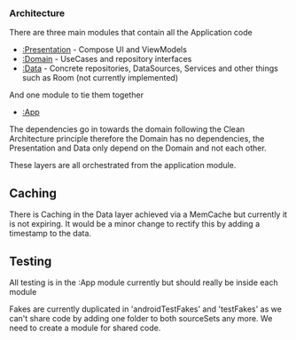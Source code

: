 ### Architecture

There are three main modules that contain all the Application code
* [:Presentation](presentation/) - Compose UI and ViewModels
* [:Domain](domain/) - UseCases and repository interfaces
* [:Data](data/) - Concrete repositories, DataSources, Services and other things such as Room (not currently implemented)

And one module to tie them together
* [:App](app/)

The dependencies go in towards the domain following the Clean Architecture principle therefore the Domain has no dependencies, the Presentation and Data only depend on the Domain and not each other.

These layers are all orchestrated from the application module.

## Caching
There is Caching in the Data layer achieved via a MemCache but currently it is not expiring. It would be a minor change to rectify this by adding a timestamp to the data.

## Testing
All testing is in the :App module currently but should really be inside each module

Fakes are currently duplicated in 'androidTestFakes' and 'testFakes' as we can't share code by adding one folder to both sourceSets any more. We need to create a module for shared code.
